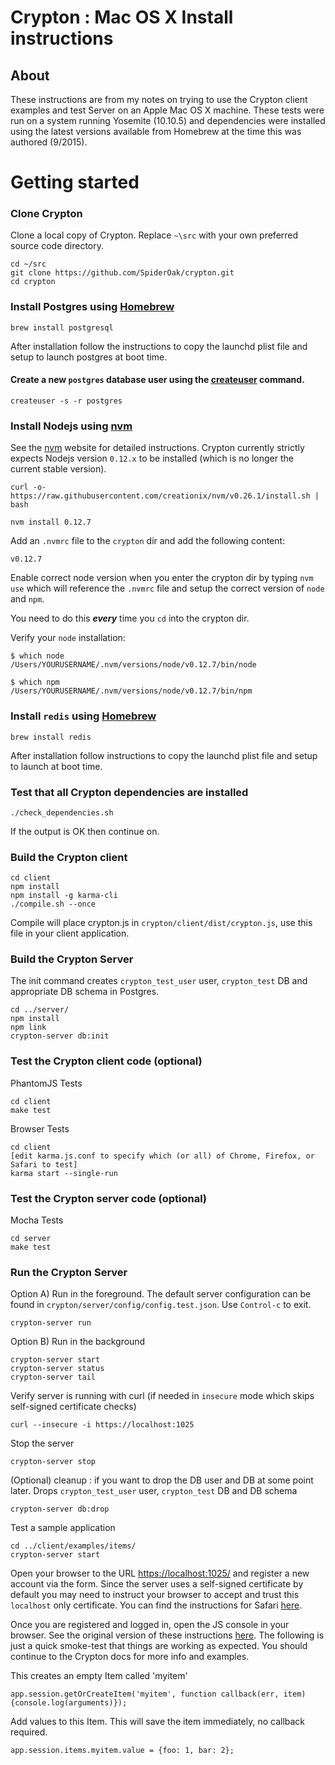 # Crypton : Mac OS X Install instructions

## About
These instructions are from my notes on trying to use the Crypton client examples and test Server on an Apple Mac OS X machine.  These tests were run on a system running Yosemite (10.10.5) and dependencies were installed using the latest versions available from Homebrew at the time this was authored (9/2015).

# Getting started


### Clone Crypton

Clone a local copy of Crypton. Replace `~\src` with your own preferred source code directory.

````
cd ~/src
git clone https://github.com/SpiderOak/crypton.git
cd crypton
````

### Install Postgres using [Homebrew](http://brew.sh)

````
brew install postgresql
````

After installation follow the instructions to copy the launchd plist file and setup to launch postgres at boot time.


#### Create a new `postgres` database user using the [createuser](https://github.com/SpiderOak/crypton/wiki/Postgresql-notes) command.


````
createuser -s -r postgres
````

### Install Nodejs using [nvm](https://github.com/creationix/nvm)

See the [nvm](https://github.com/creationix/nvm) website for detailed instructions. Crypton currently strictly expects Nodejs version `0.12.x` to be installed (which is no longer the current stable version).

````
curl -o- https://raw.githubusercontent.com/creationix/nvm/v0.26.1/install.sh | bash

nvm install 0.12.7
````

Add an `.nvmrc` file to the `crypton` dir and add the following content:

````
v0.12.7
````

Enable correct node version when you enter the crypton dir by typing `nvm use` which will reference the `.nvmrc` file and setup the correct version of `node` and `npm`.

You need to do this ***every*** time you `cd` into the crypton dir.


Verify your `node` installation:

````
$ which node
/Users/YOURUSERNAME/.nvm/versions/node/v0.12.7/bin/node

$ which npm
/Users/YOURUSERNAME/.nvm/versions/node/v0.12.7/bin/npm
````

### Install `redis` using [Homebrew](http://brew.sh)

````
brew install redis
````

After installation follow instructions to copy the launchd plist file and setup to launch at boot time.

### Test that all Crypton dependencies are installed

````
./check_dependencies.sh
````

If the output is OK then continue on.


### Build the Crypton client

````
cd client
npm install
npm install -g karma-cli
./compile.sh --once
````

Compile will place crypton.js in `crypton/client/dist/crypton.js`, use this file in your client application.


### Build the Crypton Server

The init command creates `crypton_test_user` user, `crypton_test` DB and appropriate DB schema in Postgres.

````
cd ../server/
npm install
npm link
crypton-server db:init
````

### Test the Crypton client code (optional)

PhantomJS Tests
````
cd client
make test
````

Browser Tests
````
cd client
[edit karma.js.conf to specify which (or all) of Chrome, Firefox, or Safari to test]
karma start --single-run
````

### Test the Crypton server code (optional)

Mocha Tests
````
cd server
make test
````

### Run the Crypton Server

Option A) Run in the foreground. The default server configuration can be found in `crypton/server/config/config.test.json`. Use `Control-c` to exit.

````
crypton-server run
````

Option B) Run in the background

````
crypton-server start
crypton-server status
crypton-server tail
````

Verify server is running with curl (if needed in `insecure` mode which skips self-signed certificate checks)

````
curl --insecure -i https://localhost:1025
````

Stop the server

````
crypton-server stop
````

(Optional) cleanup : if you want to drop the DB user and DB at some point later. Drops `crypton_test_user` user, `crypton_test` DB and DB schema

````
crypton-server db:drop
````

Test a sample application

````
cd ../client/examples/items/
crypton-server start
````

Open your browser to the URL [https://localhost:1025/](https://localhost:1025/) and register a new account via the form. Since the server uses a self-signed certificate by default you may need to instruct your browser to accept and trust this `localhost` only certificate. You can find the instructions for Safari [here](http://blog.marcon.me/post/24874118286/secure-websockets-safari).

Once you are registered and logged in, open the JS console in your browser. See the original version of these instructions [here](https://github.com/SpiderOak/crypton/wiki/Quick-Start-&-Items-API:-%5BBETA-docs%5D).  The following is just a quick smoke-test that things are working as expected. You should continue to the Crypton docs for more info and examples.

This creates an empty Item called 'myitem'

````
app.session.getOrCreateItem('myitem', function callback(err, item) {console.log(arguments)});
````

Add values to this Item. This will save the item immediately, no callback required.

````
app.session.items.myitem.value = {foo: 1, bar: 2};
````
